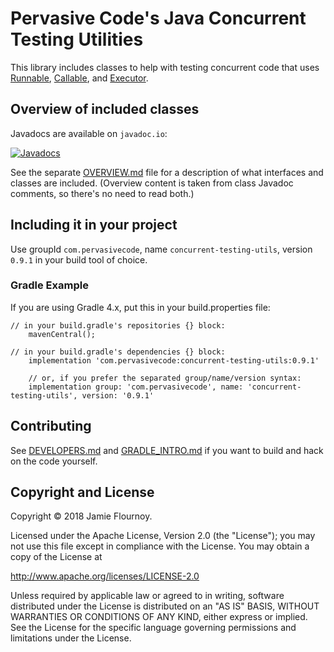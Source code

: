 # Pervasive Code's Java Concurrent Testing Utilities

This library includes classes to help with testing concurrent code that uses [Runnable][], [Callable][], and [Executor][].




## Overview of included classes

Javadocs are available on `javadoc.io`:

[![Javadocs](https://www.javadoc.io/badge/com.pervasivecode/concurrent-testing-utils.svg)](https://www.javadoc.io/doc/com.pervasivecode/concurrent-testing-utils)

See the separate [OVERVIEW.md](OVERVIEW.md) file for a description of what interfaces and classes are included.
(Overview content is taken from class Javadoc comments, so there's no need to read both.)

## Including it in your project

Use groupId `com.pervasivecode`, name `concurrent-testing-utils`, version `0.9.1` in your build tool of choice.

### Gradle Example

If you are using Gradle 4.x, put this in your build.properties file:

```
// in your build.gradle's repositories {} block:
    mavenCentral();

// in your build.gradle's dependencies {} block:
    implementation 'com.pervasivecode:concurrent-testing-utils:0.9.1'

    // or, if you prefer the separated group/name/version syntax:
    implementation group: 'com.pervasivecode', name: 'concurrent-testing-utils', version: '0.9.1'
```

## Contributing

See [DEVELOPERS.md](DEVELOPERS.md) and [GRADLE_INTRO.md](GRADLE_INTRO.md) if you want to build and hack on the code yourself.


## Copyright and License

Copyright © 2018 Jamie Flournoy.

Licensed under the Apache License, Version 2.0 (the "License"); you may not use this file except in compliance with the License. You may obtain a copy of the License at

http://www.apache.org/licenses/LICENSE-2.0

Unless required by applicable law or agreed to in writing, software distributed under the License is distributed on an "AS IS" BASIS, WITHOUT WARRANTIES OR CONDITIONS OF ANY KIND, either express or implied. See the License for the specific language governing permissions and limitations under the License.



[Callable]: https://docs.oracle.com/javase/10/docs/api/java/util/concurrent/Callable.html?is-external=true

[Runnable]: https://docs.oracle.com/javase/10/docs/api/java/lang/Runnable.html?is-external=true

[Executor]: https://docs.oracle.com/javase/10/docs/api/java/util/concurrent/Executor.html?is-external=true